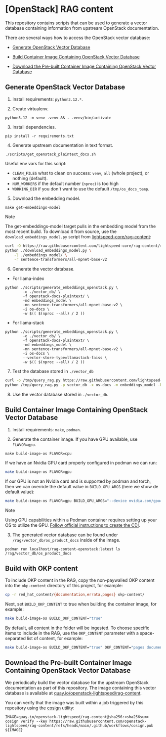 # [OpenStack] RAG content

This repository contains scripts that can be used to generate a vector database
containing information from upstream OpenStack documentation.

There are several ways how to access the OpenStack vector database:

- [Generate OpenStack Vector Database](#generate-openstack-vector-database)

- [Build Container Image Containing OpenStack Vector Database](#build-container-image-containing-openstack-vector-database)

- [Download the Pre-built Container Image Containing OpenStack Vector Database](#download-pre-built-container-image-containing-the-vector-database)


## Generate OpenStack Vector Database

1. Install requirements: `python3.12.*`.

2. Create virtualenv.

```
python3.12 -m venv .venv && . .venv/bin/activate
```

3. Install dependencies.

```
pip install -r requirements.txt
```

4. Generate upstream documentation in text format.

```
./scripts/get_openstack_plaintext_docs.sh
```

   Useful env vars for this script:
   - `CLEAN_FILES` what to clean on success: `venv`, `all` (whole project), or nothing (default).
   - `NUM_WORKERS` if the default number (`nproc`) is too high
   - `WORKING_DIR` if you don't want to use the default `/tmp/os_docs_temp`.

5. Download the embedding model.

```
make get-embeddings-model
```

> [!NOTE]
> The get-embeddings-model target pulls in the embedding model from the most
> recent build. To download it from source, use the `download_embeddings_model.py`
> script from [lightspeed-core/rag-content](https://github.com/lightspeed-core/rag-content):
>
> ```bash
> curl -O https://raw.githubusercontent.com/lightspeed-core/rag-content/refs/heads/main/scripts/download_embeddings_model.py
> python ./download_embeddings_model.py \
>     -l ./embeddings_model/ \
>     -r sentence-transformers/all-mpnet-base-v2
> ```

6. Generate the vector database.

- For llama-index

```
python ./scripts/generate_embeddings_openstack.py \
        -o ./vector_db/ \
        -f openstack-docs-plaintext/ \
        -md embeddings_model \
        -mn sentence-transformers/all-mpnet-base-v2 \
        -i os-docs \
        -w $(( $(nproc --all) / 2 ))
```

- For llama-stack

```
python ./scripts/generate_embeddings_openstack.py \
        -o ./vector_db/ \
        -f openstack-docs-plaintext/ \
        -md embeddings_model \
        -mn sentence-transformers/all-mpnet-base-v2 \
        -i os-docs \
        --vector-store-type=llamastack-faiss \
        -w $(( $(nproc --all) / 2 ))
```

7. Test the database stored in `./vector_db`

```bash
curl -o /tmp/query_rag.py https://raw.githubusercontent.com/lightspeed-core/rag-content/refs/heads/main/scripts/query_rag.py
python /tmp/query_rag.py -p vector_db -x os-docs -m embeddings_model -k 5 -q "how can I configure a cinder backend"
```

8. Use the vector database stored in `./vector_db`.


## Build Container Image Containing OpenStack Vector Database

1. Install requirements: `make`, `podman`.

2. Generate the container image. If you have GPU available, use `FLAVOR=gpu`.

```
make build-image-os FLAVOR=cpu
```

If we have an Nvidia GPU card properly configured in podman we can run:

```bash
make build-image-os FLAVOR=gpu
```

If our GPU is not an Nvidia card and is supported by podman and torch, then we
can override the default value in `BUILD_GPU_ARGS` (here we show de default
value):

```bash
make build-image-os FLAVOR=gpu BUILD_GPU_ARGS="--device nvidia.com/gpu=all"
```

> [!NOTE]
> Using GPU capabilities within a Podman container requires setting up your OS
> to utilize the GPU. [Follow official instructions to create the CDI](https://podman-desktop.io/docs/podman/gpu).

3. The generated vector database can be found under `/rag/vector_db/os_product_docs`
inside of the image.

```
podman run localhost/rag-content-openstack:latest ls /rag/vector_db/os_product_docs
```

## Build with OKP content

To include OKP content in the RAG, copy the non-paywalled OKP content into
the `okp-content` directory of this project, for example:

```bash
cp -r red_hat_content/{documentation,errata,pages} okp-content/
```

Next, set `BUILD_OKP_CONTENT` to true when building the container image,
for example:

```bash
make build-image-os BUILD_OKP_CONTENT="true"
```

By default, all content in the folder will be ingested. To choose specific
items to include in the RAG, use the `OKP_CONTENT` parameter with a
space-separated list of content, for example:

```bash
make build-image-os BUILD_OKP_CONTENT="true" OKP_CONTENT="pages documentation"
```

## Download the Pre-built Container Image Containing OpenStack Vector Database

We periodically build the vector database for the upstream OpenStack documentation
as part of this repository. The image containing this vector database is available
at [quay.io/openstack-lightspeed/rag-content](https://quay.io/openstack-lightspeed/rag-content).

You can verify that the image was built within a job triggered by this repository
using the [cosign](https://github.com/sigstore/cosign) utility:

```
IMAGE=quay.io/openstack-lightspeed/rag-content@sha256:<sha256sum>
cosign verify --key https://raw.githubusercontent.com/openstack-lightspeed/rag-content/refs/heads/main/.github/workflows/cosign.pub ${IMAGE}
```
